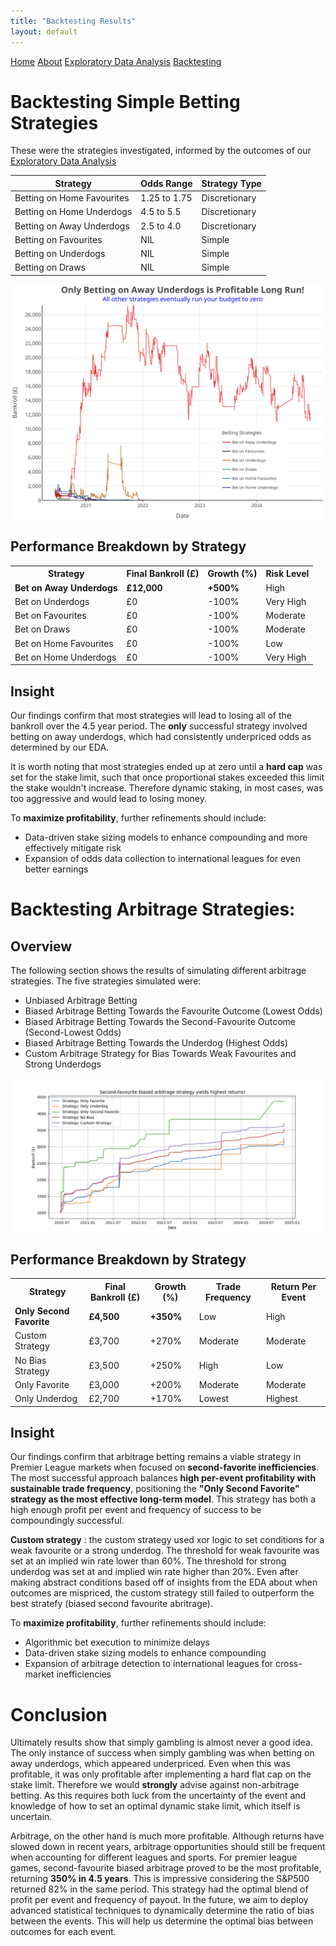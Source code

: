 ```yaml
---
title: "Backtesting Results"
layout: default
---
```


<link rel="stylesheet" type="text/css" href="./assets/css/style.css">

<div class="header">
    <a href="index.html">Home</a>
    <a href="about.html">About</a>
    <a href="eda.html">Exploratory Data Analysis</a>
    <a href="backtesting.html">Backtesting</a>
</div>

# Backtesting Simple Betting Strategies

These were the strategies investigated, informed by the outcomes of our [Exploratory Data Analysis](eda.md)

<table>
    <thead>
        <tr>
            <th>Strategy</th>
            <th>Odds Range</th>
            <th>Strategy Type</th>
        </tr>
    </thead>
    <tbody>
        <tr>
            <td>Betting on Home Favourites</td>
            <td>1.25 to 1.75</td>
            <td>Discretionary</td>
        </tr>
        <tr>
            <td>Betting on Home Underdogs</td>
            <td>4.5 to 5.5</td>
            <td>Discretionary</td>
        </tr>
        <tr>
            <td>Betting on Away Underdogs</td>
            <td>2.5 to 4.0</td>
            <td>Discretionary</td>
        </tr>
        <tr>
            <td>Betting on Favourites</td>
            <td>NIL</td>
            <td>Simple</td>
        </tr>
        <tr>
            <td>Betting on Underdogs</td>
            <td>NIL</td>
            <td>Simple</td>
        </tr>
        <tr>
            <td>Betting on Draws</td>
            <td>NIL</td>
            <td>Simple</td>
        </tr>
    </tbody>
</table>


<img src="./figures/bet_simulation.svg" alt="Simple Betting Strategies Simulation" style="max-width: 100%; height: auto; display: block; margin: auto;">

## **Performance Breakdown by Strategy**

<table>
    <tr>
        <th>Strategy</th>
        <th>Final Bankroll (£)</th>
        <th>Growth (%)</th>
        <th>Risk Level</th>
    </tr>
    <tr>
        <td><b>Bet on Away Underdogs</b></td>
        <td><b>£12,000</b></td>
        <td><b>+500%</b></td>
        <td>High</td>
    </tr>
    <tr>
        <td>Bet on Underdogs</td>
        <td>£0</td>
        <td>-100%</td>
        <td>Very High</td>
    </tr>
    <tr>
        <td>Bet on Favourites</td>
        <td>£0</td>
        <td>-100%</td>
        <td>Moderate</td>
    </tr>
    <tr>
        <td>Bet on Draws</td>
        <td>£0</td>
        <td>-100%</td>
        <td>Moderate</td>
    </tr>
    <tr>
        <td>Bet on Home Favourites</td>
        <td>£0</td>
        <td>-100%</td>
        <td>Low</td>
    </tr>
    <tr>
        <td>Bet on Home Underdogs</td>
        <td>£0</td>
        <td>-100%</td>
        <td>Very High</td>
    </tr>
</table>

## Insight

Our findings confirm that most strategies will lead to losing all of the bankroll over the 4.5 year period. The **only**  successful strategy involved betting on away underdogs, which had consistently underpriced odds as determined by our EDA. 

It is worth noting that most strategies ended up at zero until a **hard cap** was set for the stake limit, such that once proportional stakes exceeded this limit the stake wouldn't increase. Therefore dynamic staking, in most cases, was too aggressive and would lead to losing money.

To **maximize profitability**, further refinements should include:
- Data-driven stake sizing models to enhance compounding and more effectively mitigate risk
- Expansion of odds data collection to international leagues for even better earnings


# Backtesting Arbitrage Strategies:

## Overview

The following section shows the results of simulating different arbitrage strategies. The five strategies simulated were:
- Unbiased Arbitrage Betting
- Biased Arbitrage Betting Towards the Favourite Outcome (Lowest Odds)
- Biased Arbitrage Betting Towards the Second-Favourite Outcome (Second-Lowest Odds)
- Biased Arbitrage Betting Towards the Underdog (Highest Odds)
- Custom Arbitrage Strategy for Bias Towards Weak Favourites and Strong Underdogs

<img src="./figures/arb_simulation.png" alt="Arbitrage Strategies Simulation" style="max-width: 100%; height: auto; display: block; margin: auto;">

## Performance Breakdown by Strategy
<table>
    <tr>
        <th>Strategy</th>
        <th>Final Bankroll (£)</th>
        <th>Growth (%)</th>
        <th>Trade Frequency</th>
        <th>Return Per Event</th>
    </tr>
    <tr>
        <td><b>Only Second Favorite</b></td>
        <td><b>£4,500</b></td>
        <td><b>+350%</b></td>
        <td>Low</td>
        <td>High</td>
    </tr>
    <tr>
        <td>Custom Strategy</td>
        <td>£3,700</td>
        <td>+270%</td>
        <td>Moderate</td>
        <td>Moderate</td>
    </tr>
    <tr>
        <td>No Bias Strategy</td>
        <td>£3,500</td>
        <td>+250%</td>
        <td>High</td>
        <td>Low</td>
    </tr>
    <tr>
        <td>Only Favorite</td>
        <td>£3,000</td>
        <td>+200%</td>
        <td>Moderate</td>
        <td>Moderate</td>
    </tr>
    <tr>
        <td>Only Underdog</td>
        <td>£2,700</td>
        <td>+170%</td>
        <td>Lowest</td>
        <td>Highest</td>
    </tr>
</table>

## Insight

Our findings confirm that arbitrage betting remains a viable strategy in Premier League markets when focused on **second-favorite inefficiencies**. The most successful approach balances **high per-event profitability with sustainable trade frequency**, positioning the **"Only Second Favorite" strategy as the most effective long-term model**. This strategy has both a high enough profit per event and frequency of success to be compoundingly successful.

**Custom strategy** : the custom strategy used xor logic to set conditions for a weak favourite or a strong underdog. The threshold for weak favourite was set at an implied win rate lower than 60%. The threshold for strong underdog was set at and implied win rate higher than 20%. Even after making abstract conditions based off of insights from the EDA about when outcomes are mispriced, the custom strategy still failed to outperform the best stratefy (biased second favourite abritrage).

To **maximize profitability**, further refinements should include:
- Algorithmic bet execution to minimize delays
- Data-driven stake sizing models to enhance compounding
- Expansion of arbitrage detection to international leagues for cross-market inefficiencies


# Conclusion

Ultimately results show that simply gambling is almost never a good idea. The only instance of success when simply gambling was when betting on away underdogs, which appeared underpriced. Even when this was profitable, it was only profitable after implementing a hard flat cap on the stake limit. Therefore we would **strongly** advise against non-arbitrage betting. As this requires both luck from the uncertainty of the event and knowledge of how to set an optimal dynamic stake limit, which itself is uncertain.

Arbitrage, on the other hand is much more profitable. Although returns have slowed down in recent years, arbitrage opportunities should still be frequent when accounting for different leagues and sports. For premier league games, second-favourite biased arbitrage proved to be the most profitable, returning **350% in 4.5 years**. This is impressive considering the S&P500 returned 82% in the same period. This strategy had the optimal blend of profit per event and frequency of payout. In the future, we aim to deploy advanced statistical techniques to dynamically determine the ratio of bias between the events. This will help us determine the optimal bias between outcomes for each event.
